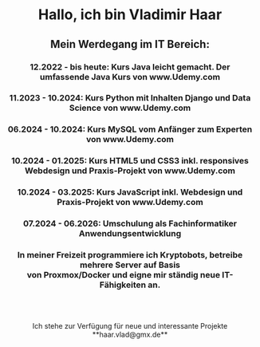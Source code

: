 <h1 align="center">Hallo, ich bin Vladimir Haar</h1>

<h2 align="center">Mein Werdegang im IT Bereich:</h2>
<h3 align="center">12.2022 - bis heute: Kurs Java leicht gemacht. Der umfassende Java Kurs von www.Udemy.com</h3>
<h3 align="center">11.2023 - 10.2024: Kurs Python mit Inhalten Django und Data Science von www.Udemy.com</h3>
<h3 align="center">06.2024 - 10.2024: Kurs MySQL vom Anfänger zum Experten von www.Udemy.com</h3>
<h3 align="center">10.2024 - 01.2025: Kurs HTML5 und CSS3 inkl. responsives Webdesign und Praxis-Projekt von www.Udemy.com</h3>
<h3 align="center">10.2024 - 03.2025: Kurs JavaScript inkl. Webdesign und Praxis-Projekt von www.Udemy.com</h3>

<h3 align="center">07.2024 - 06.2026: Umschulung als Fachinformatiker Anwendungsentwicklung</h3>

<h3 align="center">In meiner Freizeit programmiere ich Kryptobots, betreibe mehrere Server auf Basis<br> von Proxmox/Docker und eigne mir ständig neue IT-Fähigkeiten an.</h3>


<br><br>
<p align="center"> Ich stehe zur Verfügung für neue und interessante Projekte<br> **haar.vlad@gmx.de**

<p align="center">

<br><br>



